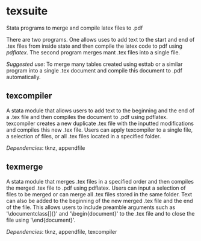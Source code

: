 # texsuite
Stata programs to merge and compile latex files to .pdf

There are two programs. One allows uses to add text to the start and end of .tex files from inside state and then compile the latex code to pdf using *pdflatex*. The second program merges mant .tex files into a single file.

*Suggested use*: To merge many tables created using esttab or a similar program into a single .tex document and compile this document to .pdf automatically.


## texcompiler
A stata module that allows users to add text to the beginning and the end of a .tex file and then compiles the document to .pdf using pdflatex. texcompiler creates a new duplicate .tex file with the inputted modifications and compiles this new .tex file. Users can apply texcompiler to a single file, a selection of files, or all .tex files located in a specified folder.

*Dependencies*: tknz, appendfile

## texmerge
A stata module that merges .tex files in a specified order and then compiles the merged .tex file to .pdf using pdflatex. Users can input a selection of files to be merged or can merge all .tex files stored in the same folder. Text can also be added to the beginning of the new merged .tex file and the end of the file. This allows users to include preamble arguments such as '\documentclass[]{}' and '\begin{document}' to the .tex file and to close the file using '\end{document}'.

*Dependencies*: tknz, appendfile, texcompiler
